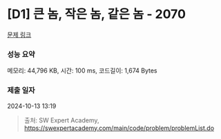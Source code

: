 # [D1] 큰 놈, 작은 놈, 같은 놈 - 2070 

[문제 링크](https://swexpertacademy.com/main/code/problem/problemDetail.do?contestProbId=AV5QQ6qqA40DFAUq) 

### 성능 요약

메모리: 44,796 KB, 시간: 100 ms, 코드길이: 1,674 Bytes

### 제출 일자

2024-10-13 13:19



> 출처: SW Expert Academy, https://swexpertacademy.com/main/code/problem/problemList.do